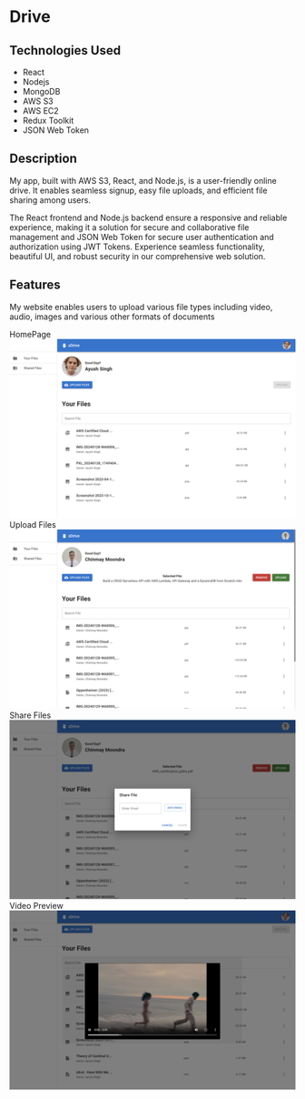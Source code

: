 # Drive

## Technologies Used

- React
- Nodejs
- MongoDB
- AWS S3
- AWS EC2
- Redux Toolkit
- JSON Web Token


## Description
My app, built with AWS S3, React, and Node.js, is a user-friendly online drive. It enables seamless signup, easy file uploads, and efficient file sharing among users.

The React frontend and Node.js backend ensure a responsive and reliable experience, making it a solution for secure and collaborative file management and JSON Web Token for secure user authentication and authorization using JWT Tokens.
Experience seamless functionality, beautiful UI, and robust security in our comprehensive web solution.

## Features
My website enables users to upload various file types including video, audio, images and various other formats of documents

HomePage
![Home Page](https://github.com/ayushanandmishra/Drive/blob/b0526ba141b008ad8e921e9ab1d09aa4b50dfdbe/server/public/assets/homepage.png)
Upload Files
![Upload Files](https://github.com/ayushanandmishra/Drive/blob/b0526ba141b008ad8e921e9ab1d09aa4b50dfdbe/server/public/assets/upload2.png)
Share Files
![Share Files](https://github.com/ayushanandmishra/Drive/blob/b0526ba141b008ad8e921e9ab1d09aa4b50dfdbe/server/public/assets/share.png)
Video Preview
![Video Preview](https://github.com/ayushanandmishra/Drive/blob/881abb4416e329936a456b9915079537e3fbd301/server/public/assets/video%20preview.png)






